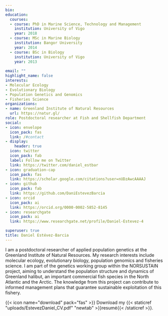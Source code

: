 ```yaml
---
bio:
education:
  courses:
  - course: PhD in Marine Science, Technology and Management
    institution: University of Vigo
    year: 2018
  - course: MSc in Marine Biology
    institution: Bangor University
    year: 2014
  - course: BSc in Biology
    institution: University of Vigo
    year: 2013
    
email: ""
highlight_name: false
interests:
- Molecular Ecology
- Evolutionary Biology
- Population Genetics and Genomics
- Fisheries Science
organizations:
- name: Greenland Institute of Natural Resources
  url: https://natur.gl/
role: Postdoctoral researcher at Fish and Shellfish Department
social:
- icon: envelope
  icon_pack: fas
  link: /#contact
- display:
    header: true
  icon: twitter
  icon_pack: fab
  label: Follow me on Twitter
  link: https://twitter.com/daniel_estbar
- icon: graduation-cap
  icon_pack: fas
  link: https://scholar.google.com/citations?user=nUDzAwcAAAAJ
- icon: github
  icon_pack: fab
  link: https://github.com/DaniEstevezBarcia
- icon: orcid
  icon_pack: ai
  link: https://orcid.org/0000-0002-5852-8145
- icon: researchgate
  icon_pack: ai
  link: https://www.researchgate.net/profile/Daniel-Estevez-4

superuser: true
title: Daniel Estévez-Barcia
---
```


I am a postdoctoral researcher of applied population genetics at the Greenland Institute of Natural Resources. My research interests include molecular ecology, evolutionary biology, population genomics and fisheries science. I am part of the genetics working group within the NORSUSTAIN project, aiming to understand the population structure and dynamics of Greenland halibut, an important commercial fish species in the North Atlantic and the Arctic. The knowledge from this project can contribute to informed management plans that guarantee sustainable exploitation of this fishery.

{{< icon name="download" pack="fas" >}} Download my {{< staticref "uploads/EstevezDaniel_CV.pdf" "newtab" >}}resumé{{< /staticref >}}.
